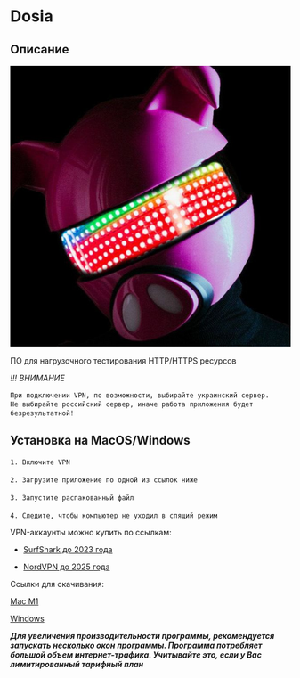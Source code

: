 # Dosia

## Описание

![Image](./dddosia.jpg)

ПО для нагрузочного тестирования HTTP/HTTPS ресурсов


_!!! ВНИМАНИЕ_

    При подключении VPN, по возможности, выбирайте украинский сервер. 
    Не выбирайте российский сервер, иначе работа приложения будет безрезультатной!


## Установка на MacOS/Windows
```shell
1. Включите VPN

2. Загрузите приложение по одной из ссылок ниже
 
3. Запустите распакованный файл

4. Следите, чтобы компьютер не уходил в спящий режим
```

VPN-аккаунты можно купить по ссылкам:

- [SurfShark до 2023 года](https://hstock.org/product/surfshark-vpn-2023-37f2761d)

- [NordVPN до 2025 года](https://hstock.org/product/nordvpn-dostup-do-2025g-garantiya-eec92f68)


Ссылки для скачивания:

[Mac M1](https://github.com/dddosia/dddosia.github.io/raw/main/dosia-mac-M1.zip)

[Windows](https://github.com/dddosia/dddosia.github.io/raw/main/windows-x64.zip)

***Для увеличения производительности программы, рекомендуется запускать несколько окон программы.
Программа потребляет большой объем интернет-трафика.
Учитывайте это, если у Вас лимитированный тарифный план***
